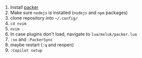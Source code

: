 1. Install [packer](https://github.com/wbthomason/packer.nvim)
3. Make sure `nodejs` is installed (`nodejs` and `npm` packages)
4. clone repository into `~/.config/`
6. `cd nvim`
7. `nvim .`
8. In case plugins don't load, navigate to `lua/mxluk/packer.lua`
9. `:so` and `:PackerSync`
10. maybe restart (`:q` and reopen)
11. `:Copilot setup`
